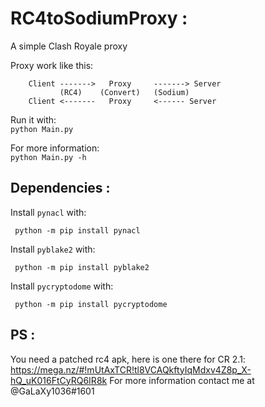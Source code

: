 # RC4toSodiumProxy :
A simple Clash Royale proxy

Proxy work like this:<br />
        
        Client ------->   Proxy     -------> Server
               (RC4)    (Convert)   (Sodium)
        Client <-------   Proxy     <------ Server

Run it with:<br />
`python Main.py`

For more information:<br />
`python Main.py -h`

## Dependencies :
Install `pynacl` with:<br />

     python -m pip install pynacl

Install `pyblake2` with:<br />

     python -m pip install pyblake2

Install `pycryptodome` with:<br />

     python -m pip install pycryptodome

## PS :
You need a patched rc4 apk, here is one there for CR 2.1:
https://mega.nz/#!mUtAxTCR!tl8VCAQkftyIqMdxv4Z8p_X-hQ_uK016FtCyRQ6IR8k
For more information contact me at @GaLaXy1036#1601
